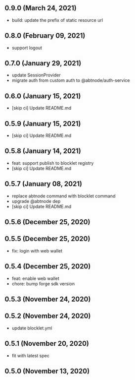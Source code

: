 ## 0.9.0 (March 24, 2021)

- build: update the prefix of static resource url

## 0.8.0 (February 09, 2021)

- support logout

## 0.7.0 (January 29, 2021)

- update SessionProvider
- migrate auth from custom auth to @abtnode/auth-service

## 0.6.0 (January 15, 2021)

- [skip ci] Update README.md

## 0.5.9 (January 15, 2021)

- [skip ci] Update README.md

## 0.5.8 (January 14, 2021)

- feat: support publish to blocklet registry
- [skip ci] Update README.md

## 0.5.7 (January 08, 2021)

- replace abtnode command with blocklet command
- upgrade @abtnode dep
- [skip ci] Update README.md

## 0.5.6 (December 25, 2020)

## 0.5.5 (December 25, 2020)

- fix: login with web wallet

## 0.5.4 (December 25, 2020)

- feat: enable web wallet
- chore: bump forge sdk version

## 0.5.3 (November 24, 2020)

## 0.5.2 (November 24, 2020)

- update blocklet.yml

## 0.5.1 (November 20, 2020)

- fit with latest spec

## 0.5.0 (November 13, 2020)
